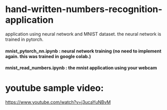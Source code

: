 # hand-written-numbers-recognition-application
application using neural network and MNIST dataset.
the neural network is trained in pytorch.

#### mnist_pytorch_nn.ipynb : neural network training (no need to implement again. this was trained in google colab.)

#### mnist_read_numbers.ipynb : the mnist application using your webcam

# youtube sample video:
https://www.youtube.com/watch?v=j3ucaYuNBvM

